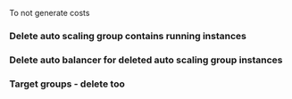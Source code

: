 To not generate costs
### Delete auto scaling group contains running instances 
### Delete auto balancer for deleted auto scaling group instances 
### Target groups - delete too

